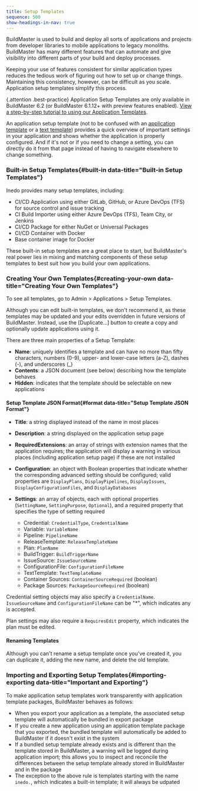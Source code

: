 ```yaml
---
title: Setup Templates
sequence: 500
show-headings-in-nav: true
---
```

BuildMaster is used to build and deploy all sorts of applications and projects from developer libraries to mobile applications to legacy monoliths. BuildMaster has many different features that can automate and give visibility into different parts of your build and deploy processes. 

Keeping your use of features consistent for similar application types reduces the tedious work of figuring out how to set up or change things. Maintaining this consistency, however, can be difficult as you scale. Application setup templates simplify this process.

{.attention .best-practice} Application Setup Templates are only available in BuildMaster 6.2 (or BuildMaster 6.1.12+ with preview features enabled). [View a step-by-step tutorial to using our Application Templates](https://www.inedo.com/buildmaster/getting-started-with-application-templates-in-buildmaster).

An application setup template (not to be confused with an [application template](templates) or a [text template](/docs/executionengine/components/text-templating)) provides a quick overview of important settings in your application and shows whether the application is properly configured. And if it's not or if you need to change a setting, you can directly do it from that page instead of having to navigate elsewhere to change something.

### Built-in Setup Templates{#built-in data-title="Built-in Setup Templates"}
Inedo provides many setup templates, including:

* CI/CD Application using either GitLab, GitHub, or Azure DevOps (TFS) for source control and issue tracking
* CI Build Importer using either Azure DevOps (TFS), Team City, or Jenkins
* CI/CD Package for either NuGet or Universal Packages
* CI/CD Container with Docker
* Base container image for Docker

These built-in setup templates are a great place to start, but BuildMaster's real power lies in mixing and matching components of these setup templates to best suit how you build your own applications.

### Creating Your Own Templates{#creating-your-own data-title="Creating Your Own Templates"}
To see all templates, go to Admin > Applications > Setup Templates.

Although you can edit built-in templates, we don't recommend it, as these templates may be updated and your edits overridden in future versions of BuildMaster. Instead, use the [Duplicate...] button to create a copy and optionally update applications using it.

There are three main properties of a Setup Template:
* **Name**: uniquely identifies a template and can have no more than fifty characters, numbers (0-9), upper- and lower-case letters (a-Z), dashes (-), and underscores (_)
* **Contents**: a JSON document (see below) describing how the template behaves
* **Hidden**: indicates that the template should be selectable on new applications 

#### Setup Template JSON Format{#format data-title="Setup Template JSON Format"}
* **Title**: a string displayed instead of the name in most places
* **Description**: a string displayed on the application setup page
* **RequiredExtensions**: an array of strings with extension names that the application requires; the application will display a warning in various places (including application setup page) if these are not installed
* **Configuration**: an object with Boolean properties that indicate whether the corresponding advanced setting should be configured; valid properties are `DisplayPlans`, `DisplayPipelines`, `DisplayIssues`, `DisplayConfigurationFiles`, and `DisplayDatabases`
* **Settings**: an array of objects, each with optional properties (`SettingName`, `SettingPurpose`, `Optional`), and a required property that specifies the type of setting required 

  * Credential: `CredentialType`, `CredentialName`
  * Variable: `VariableName`
  * Pipeline: `PipelineName`
  * ReleaseTemplate: `ReleaseTemplateName`
  * Plan: `PlanName`
  * BuildTrigger: `BuildTriggerName`
  * IssueSource: `IssueSourceName`
  * ConfigurationFile: `ConfigurationFileName`
  *	TextTemplate: `TextTemplateName`
  *	Container Sources: `ContainerSourceRequired` (boolean)
  *	Package Sources: `PackageSourceRequired` (boolean)

Credential setting objects may also specify a `CredentialName`. `IssueSourceName` and `ConfigurationFileName` can be "\*", which indicates any is accepted.

Plan settings may also require a `RequiresEdit` property, which indicates the plan must be edited.

#### Renaming Templates
Although you can't rename a setup template once you've created it, you can duplicate it, adding the new name, and delete the old template.

### Importing and Exporting Setup Templates{#importing-exporting data-title="Important and Exporting"}
To make application setup templates work transparently with application template packages, BuildMaster behaves as follows:

* When you export your application as a template, the associated setup template will automatically be bundled in export package
* If you create a new application using an application template package that you exported, the bundled template will automatically be added to BuildMaster if it doesn't exist in the system
* If a bundled setup template already exists and is different than the template stored in BuildMaster, a warning will be logged during application import; this allows you to inspect and reconcile the differences between the setup template already stored in BuildMaster and in the package 
* The exception to the above rule is templates starting with the name `inedo.`, which indicates a built-in template; it will always be udpated

